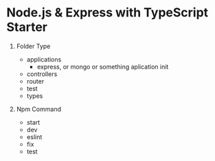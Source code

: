 Node.js & Express with TypeScript Starter
===
1. Folder Type
    - applications
        * express, or mongo or something aplication init
    - controllers
    - router
    - test
    - types
    
2. Npm Command
    - start
    - dev
    - eslint
    - fix
    - test